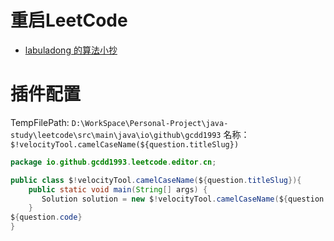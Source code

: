 # 重启LeetCode

- [labuladong 的算法小抄](https://labuladong.gitee.io/algo/)


# 插件配置
TempFilePath: `D:\WorkSpace\Personal-Project\java-study\leetcode\src\main\java\io\github\gcdd1993`
名称：`$!velocityTool.camelCaseName(${question.titleSlug})`

```java
package io.github.gcdd1993.leetcode.editor.cn;

public class $!velocityTool.camelCaseName(${question.titleSlug}){
    public static void main(String[] args) {
       Solution solution = new $!velocityTool.camelCaseName(${question.titleSlug})().new Solution();
    }
${question.code}
}
```
